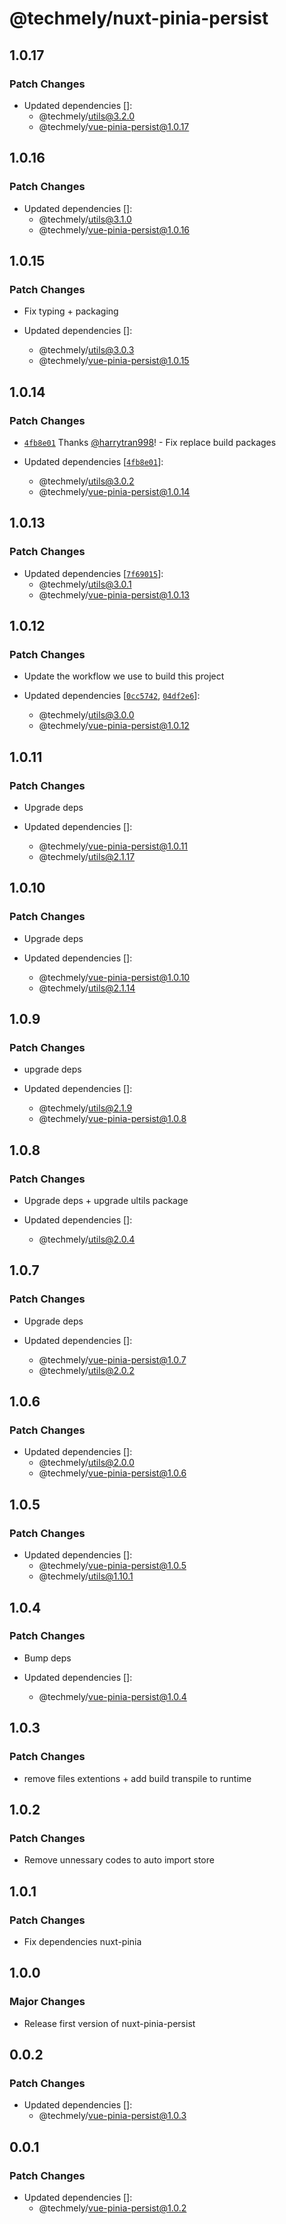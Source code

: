 # @techmely/nuxt-pinia-persist

## 1.0.17

### Patch Changes

- Updated dependencies []:
  - @techmely/utils@3.2.0
  - @techmely/vue-pinia-persist@1.0.17

## 1.0.16

### Patch Changes

- Updated dependencies []:
  - @techmely/utils@3.1.0
  - @techmely/vue-pinia-persist@1.0.16

## 1.0.15

### Patch Changes

- Fix typing + packaging

- Updated dependencies []:
  - @techmely/utils@3.0.3
  - @techmely/vue-pinia-persist@1.0.15

## 1.0.14

### Patch Changes

- [`4fb8e01`](https://github.com/techmely/essential-packages/commit/4fb8e018133c2abaf622762e1b53667191b624d8) Thanks [@harrytran998](https://github.com/harrytran998)! - Fix replace build packages

- Updated dependencies [[`4fb8e01`](https://github.com/techmely/essential-packages/commit/4fb8e018133c2abaf622762e1b53667191b624d8)]:
  - @techmely/utils@3.0.2
  - @techmely/vue-pinia-persist@1.0.14

## 1.0.13

### Patch Changes

- Updated dependencies [[`7f69015`](https://github.com/techmely/essential-packages/commit/7f690154588e888643be6c02005687c88db4d44c)]:
  - @techmely/utils@3.0.1
  - @techmely/vue-pinia-persist@1.0.13

## 1.0.12

### Patch Changes

- Update the workflow we use to build this project

- Updated dependencies [[`0cc5742`](https://github.com/techmely/essential-packages/commit/0cc5742b2da509662f7a9f51ad6f0757864cedd1), [`04df2e6`](https://github.com/techmely/essential-packages/commit/04df2e6dedb74bb11283f03216d475e044bf55ea)]:
  - @techmely/utils@3.0.0
  - @techmely/vue-pinia-persist@1.0.12

## 1.0.11

### Patch Changes

- Upgrade deps

- Updated dependencies []:
  - @techmely/vue-pinia-persist@1.0.11
  - @techmely/utils@2.1.17

## 1.0.10

### Patch Changes

- Upgrade deps

- Updated dependencies []:
  - @techmely/vue-pinia-persist@1.0.10
  - @techmely/utils@2.1.14

## 1.0.9

### Patch Changes

- upgrade deps

- Updated dependencies []:
  - @techmely/utils@2.1.9
  - @techmely/vue-pinia-persist@1.0.8

## 1.0.8

### Patch Changes

- Upgrade deps + upgrade ultils package

- Updated dependencies []:
  - @techmely/utils@2.0.4

## 1.0.7

### Patch Changes

- Upgrade deps

- Updated dependencies []:
  - @techmely/vue-pinia-persist@1.0.7
  - @techmely/utils@2.0.2

## 1.0.6

### Patch Changes

- Updated dependencies []:
  - @techmely/utils@2.0.0
  - @techmely/vue-pinia-persist@1.0.6

## 1.0.5

### Patch Changes

- Updated dependencies []:
  - @techmely/vue-pinia-persist@1.0.5
  - @techmely/utils@1.10.1

## 1.0.4

### Patch Changes

- Bump deps

- Updated dependencies []:
  - @techmely/vue-pinia-persist@1.0.4

## 1.0.3

### Patch Changes

- remove files extentions + add build transpile to runtime

## 1.0.2

### Patch Changes

- Remove unnessary codes to auto import store

## 1.0.1

### Patch Changes

- Fix dependencies nuxt-pinia

## 1.0.0

### Major Changes

- Release first version of nuxt-pinia-persist

## 0.0.2

### Patch Changes

- Updated dependencies []:
  - @techmely/vue-pinia-persist@1.0.3

## 0.0.1

### Patch Changes

- Updated dependencies []:
  - @techmely/vue-pinia-persist@1.0.2
